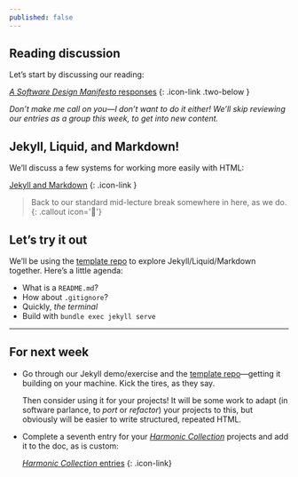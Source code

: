 ```yaml
---
published: false
---
```




## Reading discussion

Let’s start by discussing our reading:

[*A Software Design Manifesto* responses](https://docs.google.com/document/d/1nTweY_mL9g7GXOI8x56TfnTDz0b847qeIj0Hroil_QA)
{: .icon-link .two-below }

*Don’t make me call on you—I don’t want to do it either! We’ll skip reviewing our entries as a group this week, to get into new content.*



## Jekyll, Liquid, and Markdown!

We’ll discuss a few systems for working more easily with HTML:

[Jekyll and Markdown](/topic/jekyll-markdown)
{: .icon-link }



> Back to our standard mid-lecture break somewhere in here, as we do.
{: .callout icon='🤯'}



## Let’s try it out

We’ll be using the [template repo](https://github.com/core-interaction/harmonic-collection) to explore Jekyll/Liquid/Markdown together. Here’s a little agenda:

- What is a `README.md`?
- How about `.gitignore`?
- Quickly, *the terminal*
- Build with `bundle exec jekyll serve`



---



## For next week

- Go through our Jekyll demo/exercise and the [template repo](https://github.com/core-interaction/harmonic-collection)—getting it building on your machine. Kick the tires, as they say.

	Then consider using it for your projects! It will be some work to adapt (in software parlance, to *port* or *refactor*) your projects to this, but obviously will be easier to write structured, repeated HTML.

- Complete a seventh entry for your [*Harmonic Collection*](/project/harmonic) projects and add it to the doc, as is custom:

	[*Harmonic Collection* entries](https://docs.google.com/spreadsheets/d/1vXYVnicRUHnczxPCSaqsmmflynnwP22zhES5jFMPKpw/)
	{: .icon-link}

